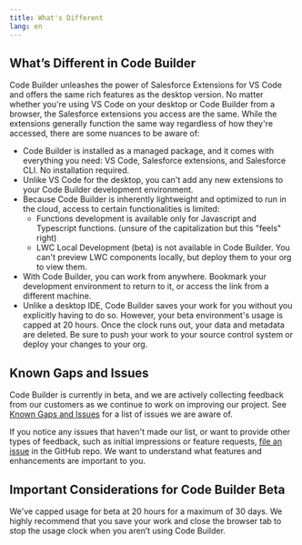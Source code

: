 ```yaml
---
title: What's Different
lang: en
---
```

## What’s Different in Code Builder

Code Builder unleashes the power of Salesforce Extensions for VS Code and offers the same rich features as the desktop version. No matter whether you're using VS Code on your desktop or Code Builder from a browser, the Salesforce extensions you access are the same. While the extensions generally function the same way regardless of how they're accessed, there are some nuances to be aware of:

* Code Builder is installed as a managed package, and it comes with everything you need: VS Code, Salesforce extensions, and Salesforce CLI. No installation required. 
* Unlike VS Code for the desktop, you can't add any new extensions to your Code Builder development environment.
* Because Code Builder is inherently lightweight and optimized to run in the cloud, access to certain functionalities is limited:    
    * Functions development is available only for Javascript and Typescript functions. (unsure of the capitalization but this "feels" right)
    * LWC Local Development (beta) is not available in Code Builder. You can't preview LWC components locally, but deploy them to your org to view them.
* With Code Builder, you can work from anywhere. Bookmark your development environment to return to it, or access the link from a different machine. 
* Unlike a desktop IDE, Code Builder saves your work for you without you explicitly having to do so. However, your beta environment's usage is capped at 20 hours. Once the clock runs out, your data and metadata are deleted. Be sure to push your work to your source control system or deploy your changes to your org. 

## Known Gaps and Issues
Code Builder is currently in beta, and we are actively collecting feedback from our customers as we continue to work on improving our project. See [Known Gaps and Issues](https://github.com/forcedotcom/try-code-builder-feedback/wiki/Known-Gaps-and-Issues) for a list of issues we are aware of. 

If you notice any issues that haven't made our list, or want to provide other types of feedback, such as initial impressions or feature requests, [file an issue](https://github.com/forcedotcom/try-code-builder-feedback/issues) in the GitHub repo. We want to understand what features and enhancements are important to you.

## Important Considerations for Code Builder Beta
We've capped usage for beta at 20 hours for a maximum of 30 days. We highly recommend that you save your work and close the browser tab to stop the usage clock when you aren’t using Code Builder.
